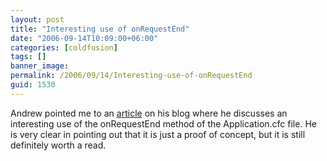```yaml
---
layout: post
title: "Interesting use of onRequestEnd"
date: "2006-09-14T10:09:00+06:00"
categories: [coldfusion]
tags: []
banner_image: 
permalink: /2006/09/14/Interesting-use-of-onRequestEnd
guid: 1530
---
```


Andrew pointed me to an <a href="http://www.andyscott.id.au/index.cfm/2006/9/12/Proof-of-Concept">article</a> on his blog where he discusses an interesting use of the onRequestEnd method of the Application.cfc file. He is very clear in pointing out that it is just a proof of concept, but it is still definitely worth a read.